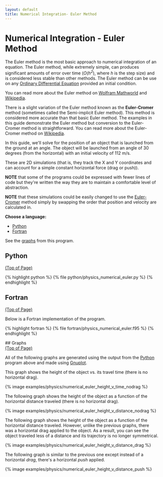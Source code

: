```yaml
---
layout: default
title: Numerical Integration- Euler Method
---
```


# Numerical Integration - Euler Method

The Euler method is the most basic approach to numerical integration of an equation.  The Euler method, while extremely simple,  can produces significant amounts of error over time (*O(h<sup>2</sup>*), where *h* is the step size) and is considered less stable than other methods.  The Euler method can be use on any [Ordinary Differential Equation](http://mathworld.wolfram.com/OrdinaryDifferentialEquation.html) provided an initial condition.

You can read more about the Euler method on [Wolfram Mathworld](http://mathworld.wolfram.com/EulerForwardMethod.html) and [Wikipedia](http://en.wikipedia.org/wiki/Euler_method).

There is a slight variation of the Euler method known as the **Euler-Cromer** method (sometimes called the Semi-implicit Euler method).  This method is considered more accurate than that basic Euler method.  The examples in this guide demonstrate the Euler method but conversion to the Euler-Cromer method is straightforward.  You can read more about the Euler-Cromer method on [Wikipedia](http://en.wikipedia.org/wiki/Euler-Cromer_algorithm).


In this guide, we'll solve for the position of an object that is launched from the ground at an angle.  The object will be launched from an angle of 30 degrees (from the horizontal) with an initial velocity of 112 m/s.

These are 2D simulations (that is, they track the X and Y coordinates and can account for a simple constant horizontal force (drag or push)).

**NOTE** that some of the programs could be expressed with fewer lines of code but they're written the way they are to maintain a comfortable level of abstraction.

**NOTE** that these simulations could be easily changed to use the [Euler-Cromer](http://en.wikipedia.org/wiki/Euler-Cromer_algorithm) method simply by swapping the order that position and velocity are calculated in.

**Choose a language:**

* [Python](#python)
* [Fortran](#fortran)

See the [graphs](#graphs) from this program.

<a name="python"></a>
## Python
<div class="to-top"><a href="#top">(Top of Page)</a></div>
<div style="clear: both;"></div>

{% highlight python %}
{% file python/physics_numerical_euler.py %}
{% endhighlight %}


<a name="fortran"></a>
## Fortran
<div class="to-top"><a href="#top">(Top of Page)</a></div>
<div style="clear: both;"></div>

Below is a Fortran implementation of the program.

{% highlight fortran %}
{% file fortran/physics_numerical_euler.f95 %}
{% endhighlight %}

<a name="graphs">
## Graphs
<div class="to-top"><a href="#top">(Top of Page)</a></div>
<div style="clear: both;"></div>

All of the following graphs are generated using the output from the [Python](#python) program above and made using [Gnuplot](http://www.gnuplot.info/).

This graph shows the height of the object vs. its travel time (there is no horizontal drag).

{% image examples/physics/numerical_euler_height_v_time_nodrag %}

The following graph shows the height of the object as a function of the horizontal distance traveled (there is no horizontal drag).

{% image examples/physics/numerical_euler_height_v_distance_nodrag %}

The following graph shows the height of the object as a function of the horizontal distance traveled.  However, unlike the previous graphs, there was a horizontal drag applied to the object.  As a result, you can see the object traveled less of a distance and its trajectory is no longer symmetrical.

{% image examples/physics/numerical_euler_height_v_distance_drag %}

The following graph is similar to the previous one except instead of a horizontal *drag*, there's a horizontal *push* applied.

{% image examples/physics/numerical_euler_height_v_distance_push %}
